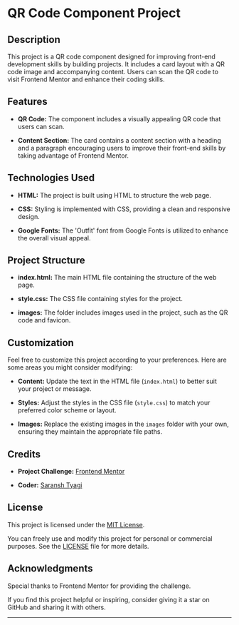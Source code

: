 # QR Code Component Project

## Description

This project is a QR code component designed for improving front-end development skills by building projects. It includes a card layout with a QR code image and accompanying content. Users can scan the QR code to visit Frontend Mentor and enhance their coding skills.

## Features

- **QR Code:** The component includes a visually appealing QR code that users can scan.
  
- **Content Section:** The card contains a content section with a heading and a paragraph encouraging users to improve their front-end skills by taking advantage of Frontend Mentor.

## Technologies Used

- **HTML:** The project is built using HTML to structure the web page.

- **CSS:** Styling is implemented with CSS, providing a clean and responsive design.

- **Google Fonts:** The 'Outfit' font from Google Fonts is utilized to enhance the overall visual appeal.

## Project Structure

- **index.html:** The main HTML file containing the structure of the web page.

- **style.css:** The CSS file containing styles for the project.

- **images:** The folder includes images used in the project, such as the QR code and favicon.

## Customization

Feel free to customize this project according to your preferences. Here are some areas you might consider modifying:

- **Content:** Update the text in the HTML file (`index.html`) to better suit your project or message.

- **Styles:** Adjust the styles in the CSS file (`style.css`) to match your preferred color scheme or layout.

- **Images:** Replace the existing images in the `images` folder with your own, ensuring they maintain the appropriate file paths.

## Credits

- **Project Challenge:** [Frontend Mentor](https://www.frontendmentor.io?ref=challenge)

- **Coder:** [Saransh Tyagi](https://www.instagram.com/saransh_tyagi_/)

## License

This project is licensed under the [MIT License](LICENSE).

You can freely use and modify this project for personal or commercial purposes. See the [LICENSE](LICENSE) file for more details.

## Acknowledgments

Special thanks to Frontend Mentor for providing the challenge.

If you find this project helpful or inspiring, consider giving it a star on GitHub and sharing it with others.

---

